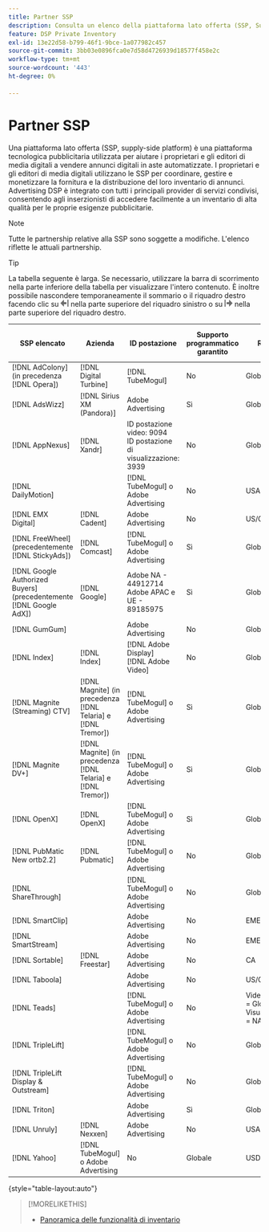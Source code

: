 ```yaml
---
title: Partner SSP
description: Consulta un elenco della piattaforma lato offerta (SSP, Supply-Side Platform) e dei partner di scambio aperti.
feature: DSP Private Inventory
exl-id: 13e22d58-b799-46f1-9bce-1a077982c457
source-git-commit: 3bb03e0896fca0e7d58d4726939d18577f458e2c
workflow-type: tm+mt
source-wordcount: '443'
ht-degree: 0%

---
```


# Partner SSP

Una piattaforma lato offerta (SSP, supply-side platform) è una piattaforma tecnologica pubblicitaria utilizzata per aiutare i proprietari e gli editori di media digitali a vendere annunci digitali in aste automatizzate. I proprietari e gli editori di media digitali utilizzano le SSP per coordinare, gestire e monetizzare la fornitura e la distribuzione del loro inventario di annunci. Advertising DSP è integrato con tutti i principali provider di servizi condivisi, consentendo agli inserzionisti di accedere facilmente a un inventario di alta qualità per le proprie esigenze pubblicitarie.

>[!NOTE]
>
>Tutte le partnership relative alla SSP sono soggette a modifiche. L&#39;elenco riflette le attuali partnership.

>[!TIP]
>
>La tabella seguente è larga. Se necessario, utilizzare la barra di scorrimento nella parte inferiore della tabella per visualizzare l&#39;intero contenuto. È inoltre possibile nascondere temporaneamente il sommario o il riquadro destro facendo clic su ![Nascondi riquadro sinistro](/help/dsp/assets/hide-left-pane.png "Nascondi riquadro sinistro") nella parte superiore del riquadro sinistro o su ![Nascondi riquadro destro](/help/dsp/assets/hide-right-pane.png "Nascondi riquadro destro") nella parte superiore del riquadro destro.

| SSP elencato | Azienda | ID postazione | Supporto programmatico garantito | Regione | Valuta supportata | Desktop video | Video Mobile | Videocamere CTV | Display Desktop | Visualizza mobile | Visualizzazione nativa | Audio, desktop e dispositivi mobili |
|--- |--- |--- |--- |--- |--- |--- |--- |--- |--- |--- |--- |--- |
| [!DNL AdColony] (in precedenza [!DNL Opera]) | [!DNL Digital Turbine] | [!DNL TubeMogul] | No | Globale | USD | x | x |  | x | x |  |  |
| [!DNL AdsWizz] | [!DNL Sirius XM (Pandora)] | Adobe Advertising | Sì | Globale | USD, EUR, GBP |  |  |  |  |  |  | x |
| [!DNL AppNexus] | [!DNL Xandr] | ID postazione video: 9094<br>ID postazione di visualizzazione: 3939 | No | Globale | USD | x | x | x | x | x |  |  |
| [!DNL DailyMotion] |  | [!DNL TubeMogul] o Adobe Advertising | No | USA + EMEA | USD, EUR | x | x | x | x | x |  |  |
| [!DNL EMX Digital] | [!DNL Cadent] | Adobe Advertising | No | US/CA | USD | x | x | x | x | x |  |  |
| [!DNL FreeWheel] (precedentemente [!DNL StickyAds]) | [!DNL Comcast] | [!DNL TubeMogul] o Adobe Advertising | Sì | Globale | USD, EUR, AUD, GBP | x | x | x |  |  |  |  |
| [!DNL Google Authorized Buyers] (precedentemente [!DNL Google AdX]) | [!DNL Google] | Adobe NA - 44912714<br>Adobe APAC e UE - 89185975 | Sì | Globale | USD, BRL | x | x | x | x | x |  | x |
| [!DNL GumGum] |  | Adobe Advertising | No | Globale | USD | x | x |  | x | x |  | |
| [!DNL Index] | [!DNL Index] | [!DNL Adobe Display]<br>[!DNL Adobe Video] | No | Globale | USD | x | x | x | x | x | | |
| [!DNL Magnite (Streaming) CTV] | [!DNL Magnite] (in precedenza [!DNL Telaria] e [!DNL Tremor]) | [!DNL TubeMogul] o Adobe Advertising | Sì | Globale | AUD, USD | x | x | x |  |  |  |  |
| [!DNL Magnite DV+] | [!DNL Magnite] (in precedenza [!DNL Telaria] e [!DNL Tremor]) | [!DNL TubeMogul] o Adobe Advertising | Sì | Globale | USD | x | x | x | x | x |  | x |
| [!DNL OpenX] | [!DNL OpenX] | [!DNL TubeMogul] o Adobe Advertising | Sì | Globale | USD | x | x | x | x | x |  |  |
| [!DNL PubMatic New ortb2.2] | [!DNL Pubmatic] | [!DNL TubeMogul] o Adobe Advertising | No | Globale | USD | x | x | x | x | x |  |  |
| [!DNL ShareThrough] |  | [!DNL TubeMogul] o Adobe Advertising | No | Globale | USD | x | x | x | x | x | x |  |
| [!DNL SmartClip] |  | Adobe Advertising | No | EMEA | Tutte le valute | x | x | x | x | x |  |  |
| [!DNL SmartStream] |  | Adobe Advertising | No | EMEA | EUR, USD | x | x |  |  |  |  |  |
| [!DNL Sortable] | [!DNL Freestar] | Adobe Advertising | No | CA | USD |  |  |  | x | x |  |  |
| [!DNL Taboola] |  | Adobe Advertising | No | US/CA | USD | x | x |  |  |  |  |  |
| [!DNL Teads] |  | [!DNL TubeMogul] o Adobe Advertising | No | Video in uscita = Globale<br>Visualizzazione = NA + EMEA | USD | x | x |  | x | x |  |  |
| [!DNL TripleLift] |  | [!DNL TubeMogul] o Adobe Advertising | No | Globale | USD |  |  |  |  |  | x |  |
| [!DNL TripleLift Display & Outstream] |  | [!DNL TubeMogul] o Adobe Advertising | No | Globale | USD | x | x | x | x | x |  |  |
| [!DNL Triton] |  | Adobe Advertising | Sì | Globale | USD |  |  |  |  |  |  | x |
| [!DNL Unruly] | [!DNL Nexxen] | Adobe Advertising | No | USA + EMEA | USD | x | x | x |  |  |  |  |
| [!DNL Yahoo] | [!DNL TubeMogul] o Adobe Advertising | No | Globale | USD | x | x | x | x | x |  |  |

{style="table-layout:auto"}

>[!MORELIKETHIS]
>
>* [Panoramica delle funzionalità di inventario](inventory-overview.md)

